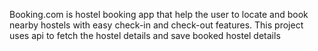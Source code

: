 Booking.com is hostel booking app that help the user to locate and book nearby hostels with easy check-in and check-out features.
This project uses api to fetch the hostel details and save booked hostel details
